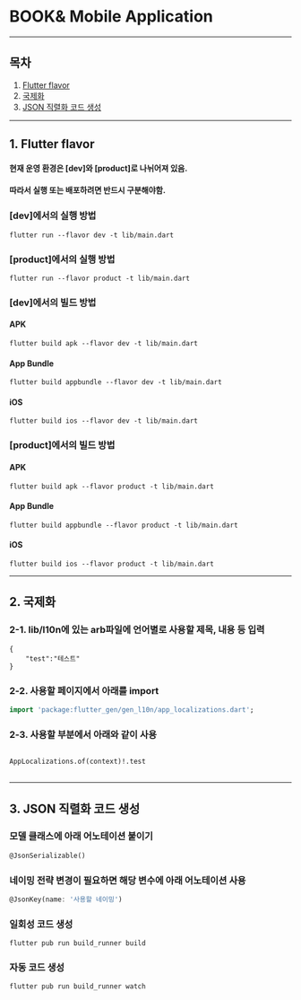 # BOOK& Mobile Application

---
## 목차
1. [Flutter flavor](#Flutter-flavor)
2. [국제화](#국제화)
3. [JSON 직렬화 코드 생성](#JSON-직렬화-코드-생성)

---
## 1. Flutter flavor

#### 현재 운영 환경은 [dev]와 [product]로 나뉘어져 있음.
#### 따라서 실행 또는 배포하려면 반드시 구분해야함.

### [dev]에서의 실행 방법
```shell
flutter run --flavor dev -t lib/main.dart
```

### [product]에서의 실행 방법
```shell
flutter run --flavor product -t lib/main.dart
```

### [dev]에서의 빌드 방법
#### APK
```shell
flutter build apk --flavor dev -t lib/main.dart
```

#### App Bundle
```shell
flutter build appbundle --flavor dev -t lib/main.dart
```

#### iOS
```shell
flutter build ios --flavor dev -t lib/main.dart
```

### [product]에서의 빌드 방법
#### APK
```shell
flutter build apk --flavor product -t lib/main.dart
```

#### App Bundle
```shell
flutter build appbundle --flavor product -t lib/main.dart
```

#### iOS
```shell
flutter build ios --flavor product -t lib/main.dart
```

---
## 2. 국제화

### 2-1. lib/l10n에 있는 arb파일에 언어별로 사용할 제목, 내용 등 입력
```
{
    "test":"테스트"
}
```

### 2-2. 사용할 페이지에서 아래를 import
```dart
import 'package:flutter_gen/gen_l10n/app_localizations.dart';
```

### 2-3. 사용할 부분에서 아래와 같이 사용
<pre>
<code lang="dart">
AppLocalizations.of(context)!.test
</code>
</pre>

---
## 3. JSON 직렬화 코드 생성

### 모델 클래스에 아래 어노테이션 붙이기
```dart
@JsonSerializable()
```

### 네이밍 전략 변경이 필요하면 해당 변수에 아래 어노테이션 사용
```dart
@JsonKey(name: '사용할 네이밍')
```

### 일회성 코드 생성
```shell
flutter pub run build_runner build
```

### 자동 코드 생성
```shell
flutter pub run build_runner watch
```